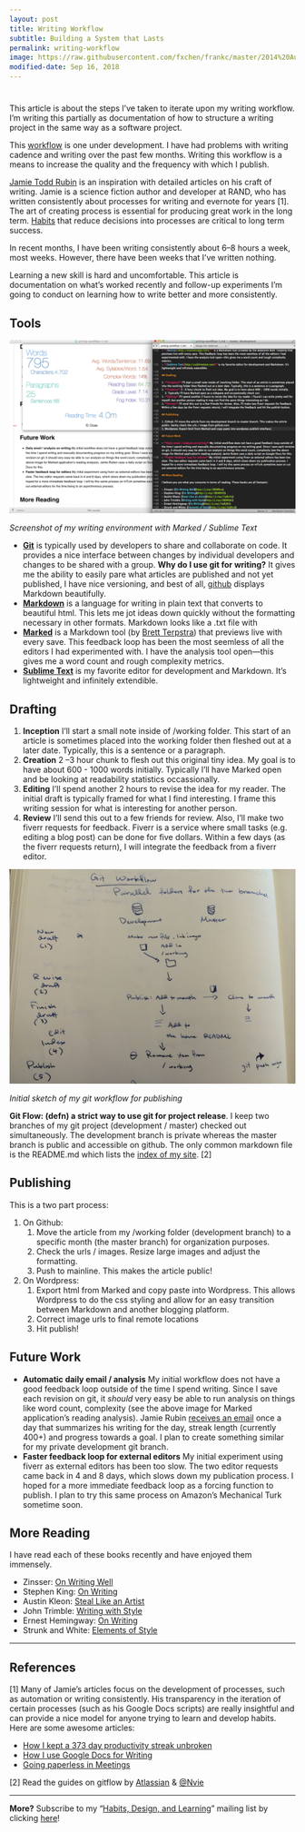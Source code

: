 ```yaml
---
layout: post
title: Writing Workflow
subtitle: Building a System that Lasts
permalink: writing-workflow
image: https://raw.githubusercontent.com/fxchen/frankc/master/2014%20August/screenshot.png
modified-date: Sep 16, 2018
---
```

<h1 id="writingworkflow:buildingasystemthatlasts"></h1>
This article is about the steps I’ve taken to iterate upon my writing workflow. I’m writing this partially as documentation of how to structure a writing project in the same way as a software project.

This <a href="http://j.mp/1tJ7Gnq">workflow</a> is one under development. I have had problems with writing cadence and writing over the past few months. Writing this workflow is a means to increase the quality and the frequency with which I publish.

<a href="http://www.jamierubin.net">Jamie Todd Rubin</a> is an inspiration with detailed articles on his craft of writing. Jamie is a science fiction author and developer at RAND, who has written consistently about processes for writing and evernote for years [1]. The art of creating process is essential for producing great work in the long term. <a href="http://j.mp/1tnMQNv">Habits</a> that reduce decisions into processes are critical to long term success.

In recent months, I have been writing consistently about 6–8 hours a week, most weeks. However, there have been weeks that I’ve written nothing.

Learning a new skill is hard and uncomfortable. This article is documentation on what’s worked recently and follow-up experiments I’m going to conduct on learning how to write better and more consistently.
<h2 id="tools">Tools</h2>
<img src="https://raw.githubusercontent.com/fxchen/frankc/master/2014%20August/screenshot.png" alt="" />

<em>Screenshot of my writing environment with Marked / Sublime Text</em>
<ul>
  <li><strong><a href="http://git-scm.com">Git</a></strong> is typically used by developers to share and collaborate on code. It provides a nice interface between changes by individual developers and changes to be shared with a group. <strong>Why do I use git for writing?</strong> It gives me the ability to easily pare what articles are published and not yet published, I have nice versioning, and best of all, <a href="https://github.com/fxchen/frankc">github</a> displays Markdown beautifully.</li>
  <li><strong><a href="http://daringfireball.net/projects/markdown">Markdown</a></strong> is a language for writing in plain text that converts to beautiful html. This lets me jot ideas down quickly without the formatting necessary in other formats. Markdown looks like a .txt file with</li>
  <li><strong><a href="http://marked2app.com">Marked</a></strong> is a Markdown tool (by <a href="http://brettterpstra.com">Brett Terpstra</a>) that previews live with every save. This feedback loop has been the most seemless of all the editors I had experimented with. I have the analysis tool open—this gives me a word count and rough complexity metrics.</li>
  <li><strong><a href="http://sublimetext.com">Sublime Text</a></strong> is my favorite editor for development and Markdown. It’s lightweight and infinitely extendible.</li>
</ul>
<h2 id="drafting">Drafting</h2>
<ol>
  <li><strong>Inception</strong> I’ll start a small note inside of /working folder. This start of an article is sometimes placed into the working folder then fleshed out at a later date. Typically, this is a sentence or a paragraph.</li>
  <li><strong>Creation</strong> 2 –3 hour chunk to flesh out this original tiny idea. My goal is to have about 600 - 1000 words initially. Typically I’ll have Marked open and be looking at readability statistics occassionally.</li>
  <li><strong>Editing</strong> I’ll spend another 2 hours to revise the idea for my reader. The initial draft is typically framed for what I find interesting. I frame this writing session for what is interesting for another person.</li>
  <li><strong>Review</strong> I’ll send this out to a few friends for review. Also, I’ll make two fiverr requests for feedback. Fiverr is a service where small tasks (e.g. editing a blog post) can be done for five dollars. Within a few days (as the fiverr requests return), I will integrate the feedback from a fiverr editor.</li>
</ol>
<img src="https://raw.githubusercontent.com/fxchen/frankc/master/2014%20August/gitflow-2x.jpg" alt="" />

<em>Initial sketch of my git workflow for publishing</em>

<strong>Git Flow: (defn) a strict way to use git for project release</strong>. I keep two branches of my git project (development / master) checked out simultaneously. The development branch is private whereas the master branch is public and accessible on github. The only common markdown file is the README.md which lists the <a href="https://github.com/fxchen/frankc">index of my site</a>. [2]
<h2 id="publishing">Publishing</h2>
This is a two part process:
<ol>
  <li>On Github:
<ol>
  <li>Move the article from my /working folder (development branch) to a specific month (the master branch) for organization purposes.</li>
  <li>Check the urls / images. Resize large images and adjust the formatting.</li>
  <li>Push to mainline. This makes the article public!</li>
</ol>
</li>
  <li>On Wordpress:
<ol>
  <li>Export html from Marked and copy paste into Wordpress. This allows Wordpress to do the css styling and allow for an easy transition between Markdown and another blogging platform.</li>
  <li>Correct image urls to final remote locations</li>
  <li>Hit publish!</li>
</ol>
</li>
</ol>
<h2 id="futurework">Future Work</h2>
<ul>
  <li><strong>Automatic daily email / analysis</strong> My initial workflow does not have a good feedback loop outside of the time I spend writing. Since I save each revision on git, it <em>should</em> very easy be able to run analysis on things like word count, complexity (see the above image for Marked application’s reading analysis). Jamie Rubin <a href="http://j.mp/1r671xw">receives an email</a> once a day that summarizes his writing for the day, streak length (currently 400+) and progress towards a goal. I plan to create something similar for my private development git branch.</li>
  <li><strong>Faster feedback loop for external editors</strong> My initial experiment using fiverr as external editors has been too slow. The two editor requests came back in 4 and 8 days, which slows down my publication process. I hoped for a more immediate feedback loop as a forcing function to publish. I plan to try this same process on Amazon’s Mechanical Turk sometime soon.</li>
</ul>
<h2 id="morereading">More Reading</h2>
I have read each of these books recently and have enjoyed them immensely.
<ul>
  <li>Zinsser: <a href="http://j.mp/1BSWRoz">On Writing Well</a></li>
  <li>Stephen King: <a href="http://j.mp/1BSWNVS">On Writing</a></li>
  <li>Austin Kleon: <a href="http://j.mp/1lqRc4o">Steal Like an Artist</a></li>
  <li>John Trimble: <a href="http://j.mp/1BSWQkt">Writing with Style</a></li>
  <li>Ernest Hemingway: <a href="http://j.mp/1lqRjNk">On Writing</a></li>
  <li>Strunk and White: <a href="http://j.mp/1lqRicd">Elements of Style</a></li>
</ul>

<hr />

<h2 id="references">References</h2>
[1] Many of Jamie’s articles focus on the development of processes, such as automation or writing consistently. His transparency in the iteration of certain processes (such as his Google Docs scripts) are really insightful and can provide a nice model for anyone trying to learn and develop habits. Here are some awesome articles:

- <a href="http://99u.com/articles/30801/how-i-kept-a-373-day-productivity-streak-unbroken">How I kept a 373 day productivity streak unbroken</a>
- <a href="http://www.jamierubin.net/2014/08/08/how-i-use-google-docs-for-writing">How I use Google Docs for Writing</a>
- <a href="http://www.jamierubin.net/2014/05/20/going-paperless-whiteboards-webmeetings-evernote-and-skitch">Going paperless in Meetings</a>

[2] Read the guides on gitflow by <a href="https://www.atlassian.com/git/workflows#!workflow-gitflow">Atlassian</a> &amp; <a href="http://nvie.com/posts/a-successful-git-branching-model/">@Nvie</a>

<hr />

<strong>More?</strong> Subscribe to my “<a href="https://tinyletter.com/frankc">Habits, Design, and Learning</a>” mailing list by clicking <a href="https://tinyletter.com/frankc">here</a>!

<img style="width:0;height:0;" src="https://ga-beacon.appspot.com/UA-36961797-1/sheets/2014-aug-writing-workflow" alt="" />
